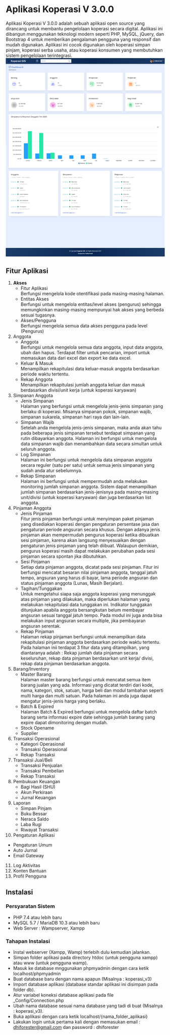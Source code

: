 # Aplikasi Koperasi V 3.0.0
Aplikasi Koperasi V 3.0.0 adalah sebuah aplikasi open source yang dirancang untuk membantu pengelolaan koperasi secara digital. Aplikasi ini dibangun menggunakan teknologi modern seperti PHP, MySQL, jQuery, dan Bootstrap 4 untuk memberikan pengalaman pengguna yang responsif dan mudah digunakan. Aplikasi ini cocok digunakan oleh koperasi simpan pinjam, koperasi serba usaha, atau koperasi konsumen yang membutuhkan sistem pengelolaan terintegrasi.
![Logo](./assets/img/screenshot/dashboard.png)

## Fitur Aplikasi
1. **Akses**    
    - Fitur Aplikasi <br>
    Berfungsi mengelola kode otentifikasi pada masing-masing halaman.
    - Entitas Akses <br>
    Berfungsi untuk mengelola entitas/level akses (pengurus) sehingga memungkinkan masing-masing mempunyai hak akses yang berbeda sesuai tugasnya.
    - Akses/Pengguna <br>
    Berfungsi mengelola semua data akses pengguna pada level (Pengurus)
2. Anggota
   - Anggota<br> 
     Berfungsi untuk mengelola semua data anggota, input data anggota, ubah dan hapus. Terdapat filter untuk pencarian, import untuk memasukan data dari excel dan export ke data excel.
   - Keluar & Masuk <br> 
     Menampilkan rekapitulasi data keluar-masuk anggota berdasarkan periode waktu tertentu.
   - Rekap Anggota <br> 
     Menampilkan rekapitulasi jumlah anggota keluar dan masuk berdasarkan divisi/unit kerja (untuk koperasi karyawan)
3. Simpanan Anggota
   - Jenis Simpanan<br> 
     Halaman yang berfungsi untuk mengelola jenis-jenis simpanan yang berlaku di koperasi. Misanya simpanan pokok, simpanan wajib, simpanan sukarela, simpanan hari raya dan lain-lain.
   - Simpanan Wajib<br> 
     Setelah anda mengelola jenis-jenis simpanan, maka anda akan tahu pada beberapa jenis simpanan tersebut terdapat simpanan yang rutin dibayarkan anggota. Halaman ini berfungsi untuk mengelola data simpanan wajib dan menambahkan data secara simultan untuk seluruh anggota.
   - Log Simpanan<br>
     Halaman ini berfungsi untuk mengelola data simpanan anggota secara reguler (satu per satu) untuk semua jenis simpanan yang sudah anda atur sebelumnya.
   - Rekap Simpanan<br>
     Halaman ini berfungsi untuk mempermudah anda melakukan monitoring jumlah simpanan anggota. Sistem dapat menampilkan jumlah simpanan berdasarkan jenis-jenisnya pada masing-masing unit/divisi (untuk koperasi karyawan) dan juga berdasarkan list anggota.
4. Pinjaman Anggota
   - Jenis Pinjaman<br>
     Fitur jenis pinjaman berfungsi untuk menyimpan paket pinjaman yang disediakan koperasi dengan pengaturan persentase jasa dan pengaturan periode angsuran secara khusus. Dengan adanya jenis pinjaman akan mempermudah pengurus koperasi ketika dibuatkan sesi pinjaman, karena akan langsung menyesuaikan dengan pengaturan jenis pinjaman yang telah diibuat. Walaupun demikian, pengurus koperasi masih dapat melakukan perubahan pada sesi pinjaman secara spontan jika dibutuhkan.
   - Sesi Pinjaman<br>
     Setiap data pinjaman anggota, dicatat pada sesi pinjaman. Fitur ini berfungsi mencatat besaran nilai pinjaman anggota, tanggal jatuh tempo, angsuran yang harus di bayar, lama periode angsuran dan status pinjaman anggota (Lunas, Masih Berjalan).
   - Tagihan/Tunggakan<br>
     Untuk mengetahui siapa saja anggota koperasi yang menunggak atas pinjaman yang dilakukan, maka diperlukan halaman yang melakukan rekapitulasi data tunggakan ini. Indikator tunggakan ditunjukan apabila anggota bersangkutan belum membayar angsuran sesuai tanggal jatuh tempo. Pada modul ini juga anda bisa melakukan input angsuran secara multiple, jika pembayaran angsuran serentak.
   - Rekap Pinjaman<br>
     Halaman rekap pinjaman berfungsi untuk menampilkan data rekapitulasi pinjaman anggota berdasarkan periode waktu tertentu. Pada halaman inii terdapat 3 fitur data yang ditampilkan, yang diantaranya adalah : Rekap jumlah data pinjaman secara keseluruhan, rekap data pinjaman berdasarkan unit kerja/ divisi, rekap data pinjaman berdasarkan anggota.
5. Barang/Inventory
   - Master Barang<br>
      Halaman master barang berfungsi untuk mencatat semua item barang jualan yang ada. Informasi yang dicatat terdiri dari kode, nama, kategori, stok, satuan, harga beli dan modul tambahan seperti multi harga dan multi satuan. Pada halaman ini anda juga dapat mengatur jenis-jenis harga yang berlaku.
   - Batch & Expired<br>
    Halaman Batch & Expired berfungsi untuk mengelola daftar batch barang serta informasi expire date sehingga jumlah barang yang expire dapat dimonitoring dengan mudah.
   - Stock Opename
   - Supplier
6. Transaksi Operasional
   - Kategori Operasional
   - Transaksi Operasional
   - Rekap Transaksi
7. Transaksi Jual/Beli
   - Transaksi Penjualan
   - Transaksi Pembelian
   - Rekap Transaksi
8. Pembukuan Keuangan
   - Bagi Hasil (SHU)
   - Akun Perkiraan
   - Jurnal Keuangan
9. Laporan
   - Simpan Pinjam
   - Buku Bessar
   - Neraca Saldo
   - Laba Rugi
   - Riwayat Transaksi
10. Pengaturan Aplikasi
   - Pengaturan Umum
   - Auto Jurnal
   - Email Gateway
11. Log Aktivitas
12. Konten Bantuan
13. Profil Pengguna

## Instalasi
### Persyaratan Sistem
- PHP 7.4 atau lebih baru
- MySQL 5.7 / MariaDB 10.3 atau lebih baru
- Web Server : Wampserver, Xampp
### Tahapan Instalasi
- Instal webserver (Xampp, Wamp) terlebih dulu kemudian jalankan.
- Simpan folder aplikasi pada directory htdoc (untuk pengguna xampp) atau www (untuk pengguna wamp).
- Masuk ke database mnggunakan phpmyadmin dengan cara ketik localhost/phpmyadmin
- Buat database baru dengan nama apapun (Misalnya : koperasi_v3)
- Import database aplikasi (database standar aplikasi ini disimpan pada folder db).
- Atur variabel koneksi database aplikasi pada file _Config/Connection.php
- Ubah nama database sesuai nama database yang tadi di buat (Misalnya : koperasi_v3).
- Buka aplikasi dengan cara ketik localhost/{nama_folder_aplikasi}
- Lakukan login untuk pertama kali dengan memasukan email : dhiforester@gmail.com dan password : dhiforester





